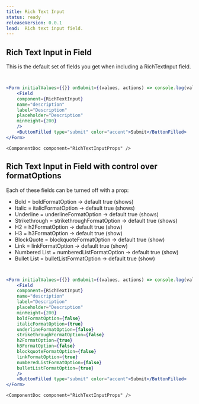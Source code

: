 ```yaml
---
title: Rich Text Input
status: ready
releaseVersion: 0.0.1
lead:  Rich text input field.
---
```



## Rich Text Input in Field

This is the default set of fields you get when including a RichTextInput field.
```.jsx


<Form initialValues={{}} onSubmit={(values, actions) => console.log(values, actions)}>
    <Field
    component={RichTextInput}
    name="description"
    label="Description"
    placeholder="Description"
    minHeight={200}
    />
    <ButtonFilled type="submit" color="accent">Submit</ButtonFilled>
</Form>
```

```!jsx
<ComponentDoc component="RichTextInputProps" />
```


## Rich Text Input in Field with control over formatOptions

Each of these fields can be turned off with a prop:

* Bold = boldFormatOption -> default true (shows)
* Italic = italicFormatOption -> default true (shows) 
* Underline = underlineFormatOption -> default true (shows)
* Strikethrough = strikethroughFormatOption -> default true (shows)
* H2 = h2FormatOption -> default true (show)
* H3 = h3FormatOption -> default true (show)
* BlockQuote = blockquoteFormatOption -> default true (show)
* Link = linkFormatOption -> default true (show)
* Numbered List = numberedListFormatOption -> default true (show)
* Bullet List = bulletListFormatOption -> default true (show)

```.jsx


<Form initialValues={{}} onSubmit={(values, actions) => console.log(values, actions)}>
    <Field
    component={RichTextInput}
    name="description"
    label="Description"
    placeholder="Description"
    minHeight={200}
    boldFormatOption={false}
    italicFormatOption={true}
    underlineFormatOption={false}
    strikethroughFormatOption={false}
    h2FormatOption={true}
    h3FormatOption={false}
    blockquoteFormatOption={false}
    linkFormatOption={true}
    numberedListFormatOption={false}
    bulletListFormatOption={true}
    />
    <ButtonFilled type="submit" color="accent">Submit</ButtonFilled>
</Form>
```

```!jsx
<ComponentDoc component="RichTextInputProps" />
```